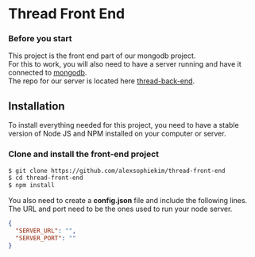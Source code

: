 # Thread Front End

### Before you start

This project is the front end part of our mongodb project.  
For this to work, you will also need to have a server running and have it connected to [mongodb](https://www.mongodb.com/).  
The repo for our server is located here [thread-back-end](https://github.com/alexsophiekim/thread-back-end).  

## Installation
To install everything needed for this project, you need to have a stable version of Node JS and NPM installed on your computer or server.

### Clone and install the front-end project
```sh
$ git clone https://github.com/alexsophiekim/thread-front-end
$ cd thread-front-end
$ npm install
```
You also need to create a **config.json** file and include the following lines.  
The URL and port need to be the ones used to run your node server.

```json
{
  "SERVER_URL": "",
  "SERVER_PORT": ""
}
```

